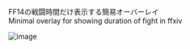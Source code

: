 FF14の戦闘時間だけ表示する簡易オーバーレイ  
Minimal overlay for showing duration of fight in ffxiv  

![image](https://user-images.githubusercontent.com/22568129/127752418-61a00c89-a7ae-4242-8676-5132e2e18857.png)  

